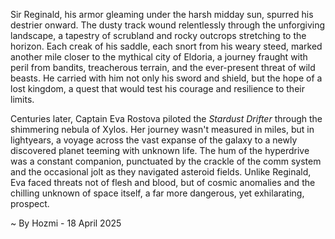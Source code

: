 
Sir Reginald, his armor gleaming under the harsh midday sun, spurred his destrier onward.  The dusty track wound relentlessly through the unforgiving landscape, a tapestry of scrubland and rocky outcrops stretching to the horizon.  Each creak of his saddle, each snort from his weary steed, marked another mile closer to the mythical city of Eldoria, a journey fraught with peril from bandits, treacherous terrain, and the ever-present threat of wild beasts.  He carried with him not only his sword and shield, but the hope of a lost kingdom, a quest that would test his courage and resilience to their limits.

Centuries later, Captain Eva Rostova piloted the *Stardust Drifter* through the shimmering nebula of Xylos.  Her journey wasn't measured in miles, but in lightyears, a voyage across the vast expanse of the galaxy to a newly discovered planet teeming with unknown life.  The hum of the hyperdrive was a constant companion, punctuated by the crackle of the comm system and the occasional jolt as they navigated asteroid fields.  Unlike Reginald, Eva faced threats not of flesh and blood, but of cosmic anomalies and the chilling unknown of space itself, a far more dangerous, yet exhilarating, prospect.

~ By Hozmi - 18 April 2025
